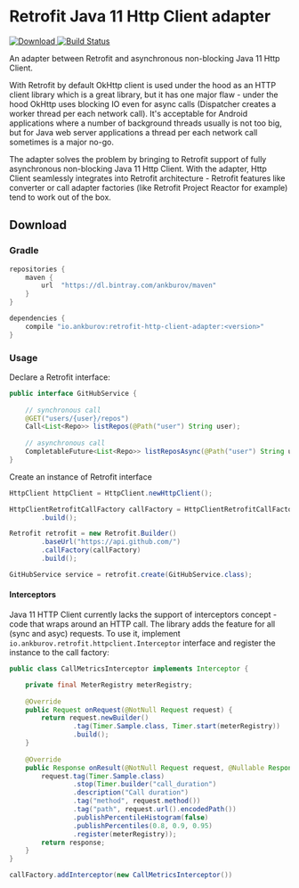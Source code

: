 # Retrofit Java 11 Http Client adapter
[![Download](https://api.bintray.com/packages/ankburov/maven/retrofit-http-client-adapter/images/download.svg) ](https://bintray.com/ankburov/maven/retrofit-http-client-adapter/_latestVersion)
[![Build Status](https://travis-ci.org/AnkBurov/retrofit-http-client-adapter.svg?branch=master)](https://travis-ci.org/AnkBurov/retrofit-http-client-adapter)

An adapter between Retrofit and asynchronous non-blocking Java 11 Http Client. 

With Retrofit by default OkHttp client is used under the hood as an HTTP client library
which is a great library, but it has one major flaw - under the hood OkHttp uses blocking IO
even for async calls (Dispatcher creates a worker thread per each network call). 
It's acceptable for Android applications where a number of background threads usually is not
too big, but for Java web server applications a thread per each network call sometimes is
a major no-go.

The adapter solves the problem by bringing to Retrofit support of fully asynchronous 
non-blocking Java 11 Http Client. With the adapter, Http Client seamlessly integrates
into Retrofit architecture - Retrofit features like converter or call adapter factories 
(like Retrofit Project Reactor for example) tend to work out of the box.

## Download

### Gradle

```groovy
repositories {
    maven {
        url  "https://dl.bintray.com/ankburov/maven"
    }
}

dependencies {
    compile "io.ankburov:retrofit-http-client-adapter:<version>"
}
```

### Usage

Declare a Retrofit interface:
```java
public interface GitHubService {
    
    // synchronous call
    @GET("users/{user}/repos")
    Call<List<Repo>> listRepos(@Path("user") String user);
    
    // asynchronous call
    CompletableFuture<List<Repo>> listReposAsync(@Path("user") String user);
}
``` 

Create an instance of Retrofit interface
```java
HttpClient httpClient = HttpClient.newHttpClient();

HttpClientRetrofitCallFactory callFactory = HttpClientRetrofitCallFactory.builder(httpClient)
        .build();

Retrofit retrofit = new Retrofit.Builder()
        .baseUrl("https://api.github.com/")
        .callFactory(callFactory)
        .build();

GitHubService service = retrofit.create(GitHubService.class);
```

#### Interceptors

Java 11 HTTP Client currently lacks the support of interceptors concept - code that
wraps around an HTTP call. The library adds the feature for all (sync and asyc) requests.
To use it, implement `io.ankburov.retrofit.httpclient.Interceptor` interface and register
the instance to the call factory:

```java
public class CallMetricsInterceptor implements Interceptor {

    private final MeterRegistry meterRegistry;
    
    @Override
    public Request onRequest(@NotNull Request request) {
        return request.newBuilder()
                .tag(Timer.Sample.class, Timer.start(meterRegistry))
                .build();
    }
    
    @Override
    public Response onResult(@NotNull Request request, @Nullable Response response, @Nullable Throwable throwable) {
        request.tag(Timer.Sample.class)
                .stop(Timer.builder("call_duration")
                .description("Call duration")
                .tag("method", request.method())
                .tag("path", request.url().encodedPath())
                .publishPercentileHistogram(false)
                .publishPercentiles(0.8, 0.9, 0.95)
                .register(meterRegistry));
        return response;
    }
}
``` 

```java
callFactory.addInterceptor(new CallMetricsInterceptor())
```